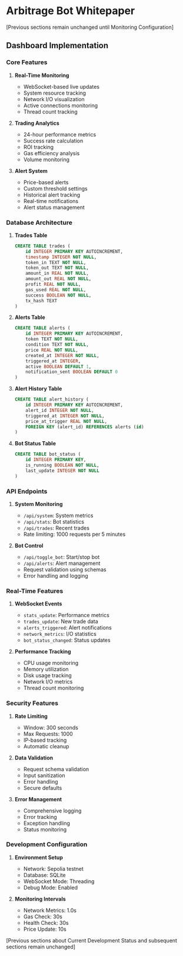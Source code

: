 # Arbitrage Bot Whitepaper

[Previous sections remain unchanged until Monitoring Configuration]

## Dashboard Implementation

### Core Features
1. **Real-Time Monitoring**
   - WebSocket-based live updates
   - System resource tracking
   - Network I/O visualization
   - Active connections monitoring
   - Thread count tracking

2. **Trading Analytics**
   - 24-hour performance metrics
   - Success rate calculation
   - ROI tracking
   - Gas efficiency analysis
   - Volume monitoring

3. **Alert System**
   - Price-based alerts
   - Custom threshold settings
   - Historical alert tracking
   - Real-time notifications
   - Alert status management

### Database Architecture

1. **Trades Table**
   ```sql
   CREATE TABLE trades (
       id INTEGER PRIMARY KEY AUTOINCREMENT,
       timestamp INTEGER NOT NULL,
       token_in TEXT NOT NULL,
       token_out TEXT NOT NULL,
       amount_in REAL NOT NULL,
       amount_out REAL NOT NULL,
       profit REAL NOT NULL,
       gas_used REAL NOT NULL,
       success BOOLEAN NOT NULL,
       tx_hash TEXT
   )
   ```

2. **Alerts Table**
   ```sql
   CREATE TABLE alerts (
       id INTEGER PRIMARY KEY AUTOINCREMENT,
       token TEXT NOT NULL,
       condition TEXT NOT NULL,
       price REAL NOT NULL,
       created_at INTEGER NOT NULL,
       triggered_at INTEGER,
       active BOOLEAN DEFAULT 1,
       notification_sent BOOLEAN DEFAULT 0
   )
   ```

3. **Alert History Table**
   ```sql
   CREATE TABLE alert_history (
       id INTEGER PRIMARY KEY AUTOINCREMENT,
       alert_id INTEGER NOT NULL,
       triggered_at INTEGER NOT NULL,
       price_at_trigger REAL NOT NULL,
       FOREIGN KEY (alert_id) REFERENCES alerts (id)
   )
   ```

4. **Bot Status Table**
   ```sql
   CREATE TABLE bot_status (
       id INTEGER PRIMARY KEY,
       is_running BOOLEAN NOT NULL,
       last_update INTEGER NOT NULL
   )
   ```

### API Endpoints

1. **System Monitoring**
   - `/api/system`: System metrics
   - `/api/stats`: Bot statistics
   - `/api/trades`: Recent trades
   - Rate limiting: 1000 requests per 5 minutes

2. **Bot Control**
   - `/api/toggle_bot`: Start/stop bot
   - `/api/alerts`: Alert management
   - Request validation using schemas
   - Error handling and logging

### Real-Time Features

1. **WebSocket Events**
   - `stats_update`: Performance metrics
   - `trades_update`: New trade data
   - `alerts_triggered`: Alert notifications
   - `network_metrics`: I/O statistics
   - `bot_status_changed`: Status updates

2. **Performance Tracking**
   - CPU usage monitoring
   - Memory utilization
   - Disk usage tracking
   - Network I/O metrics
   - Thread count monitoring

### Security Features

1. **Rate Limiting**
   - Window: 300 seconds
   - Max Requests: 1000
   - IP-based tracking
   - Automatic cleanup

2. **Data Validation**
   - Request schema validation
   - Input sanitization
   - Error handling
   - Secure defaults

3. **Error Management**
   - Comprehensive logging
   - Error tracking
   - Exception handling
   - Status monitoring

### Development Configuration

1. **Environment Setup**
   - Network: Sepolia testnet
   - Database: SQLite
   - WebSocket Mode: Threading
   - Debug Mode: Enabled

2. **Monitoring Intervals**
   - Network Metrics: 1.0s
   - Gas Check: 30s
   - Health Check: 30s
   - Price Update: 10s

[Previous sections about Current Development Status and subsequent sections remain unchanged]
